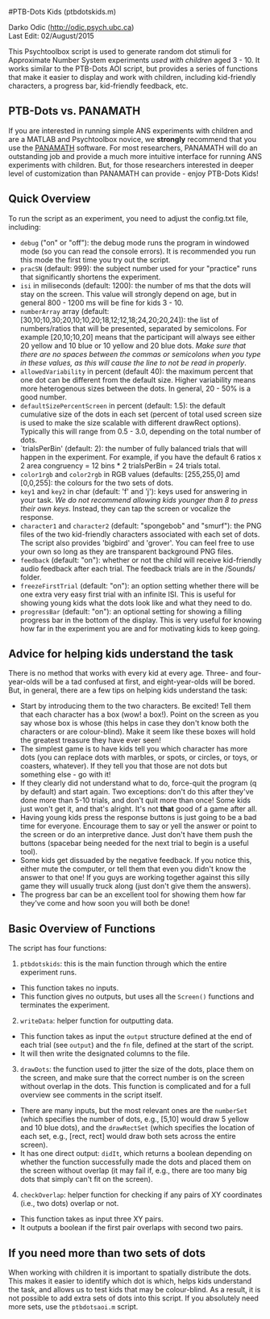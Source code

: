 #PTB-Dots Kids (ptbdotskids.m)

Darko Odic (http://odic.psych.ubc.ca) <br />
Last Edit: 02/August/2015 <br />

This Psychtoolbox script is used to generate random dot stimuli for Approximate Number System experiments *used with children* aged 3 - 10. It works similar to the PTB-Dots AOI script, but provides a series of functions that make it easier to display and work with children, including kid-friendly characters, a progress bar, kid-friendly feedback, etc. 

## PTB-Dots vs. PANAMATH
If you are interested in running simple ANS experiments with children and are a MATLAB and Psychtoolbox novice, we **strongly** recommend that you use the <a href="http://www.panamath.org/">PANAMATH</a> software. For most researchers, PANAMATH will do an outstanding job and provide a much more intuitive interface for running ANS experiments with children. But, for those researchers interested in deeper level of customization than PANAMATH can provide - enjoy PTB-Dots Kids!  

## Quick Overview
To run the script as an experiment, you need to adjust the config.txt file, including:
  * `debug` ("on" or "off"): the debug mode runs the program in windowed mode (so you can read the console errors). It is recommended you run this mode the first time you try out the script. 
  * `pracSN` (default: 999): the subject number used for your "practice" runs that significantly shortens the experiment.
  *  `isi` in miliseconds (default: 1200): the number of ms that the dots will stay on the screen. This value will strongly depend on age, but in general 800 - 1200 ms will be fine for kids 3 - 10. 
  * `numberArray` array (default: [30,10;10,30;20,10;10,20;18,12;12,18;24,20;20,24]): the list of numbers/ratios that will be presented, separated by semicolons. For example [20,10;10,20] means that the participant will always see either 20 yellow and 10 blue or 10 yellow and 20 blue dots. *Make sure that there are no spaces between the commas or semicolons when you type in these values, as this will cause the line to not be read in properly*. 
  * `allowedVariability` in percent (default 40): the maximum percent that one dot can be different from the default size. Higher variability means more heterogenous sizes between the dots. In general, 20 - 50% is a good number. 
  * `defaultSizePercentScreen` in percent (default: 1.5): the default cumulative size of the dots in each set (percent of total used screen size is used to make the size scalable with different drawRect options). Typically this will range from 0.5 - 3.0, depending on the total number of dots. 
  * `trialsPerBin' (default: 2): the number of fully balanced trials that will happen in the experiment. For example, if you have the default 6 ratios x 2 area congruency = 12 bins * 2 trialsPerBin = 24 trials total.
  * `color1rgb` and `color2rgb` in RGB values (defaults: [255,255,0] amd [0,0,255]: the colours for the two sets of dots.
  * `key1` and `key2` in char (default: 'f' and 'j'): keys used for answering in your task. *We do not recommend allowing kids younger than 8 to press their own keys*. Instead, they can tap the screen or vocalize the response. 
  * `character1` and `character2` (default: "spongebob" and "smurf"): the PNG files of the two kid-friendly characters associated with each set of dots. The script also provides 'bigbird' and 'grover'. You can feel free to use your own so long as they are transparent background PNG files.
  * `feedback` (default: "on"): whether or not the child will receive kid-friendly audio feedback after each trial. The feedback trials are in the /Sounds/ folder. 
  * `freezeFirstTrial` (default: "on"): an option setting whether there will be one extra very easy first trial with an infinite ISI. This is useful for showing young kids what the dots look like and what they need to do.
  * `progressBar` (default: "on"): an optional setting for showing a filling progress bar in the bottom of the display. This is very useful for knowing how far in the experiment you are and for motivating kids to keep going.
 
## Advice for helping kids understand the task
There is no method that works with every kid at every age. Three- and four-year-olds will be a tad confused at first, and eight-year-olds will be bored. But, in general, there are a few tips on helping kids understand the task:
*  Start by introducing them to the two characters. Be excited! Tell them that each character has a box (wow! a box!). Point on the screen as you say whose box is whose (this helps in case they don't know both the characters or are colour-blind). Make it seem like these boxes will hold the greatest treasure they have ever seen! 
* The simplest game is to have kids tell you which character has more dots (you can replace dots with marbles, or spots, or circles, or toys, or coasters, whatever). If they tell you that those are not dots but something else - go with it! 
* If they clearly did not understand what to do, force-quit the program (q by default) and start again. Two exceptions: don't do this after they've done more than 5-10 trials, and don't quit more than once! Some kids just won't get it, and that's alright. It's not **that** good of a game after all. 
* Having young kids press the response buttons is just going to be a bad time for everyone. Encourage them to say or yell the answer or point to the screen or do an interpretive dance. Just don't have them push the buttons (spacebar being needed for the next trial to begin is a useful tool). 
* Some kids get dissuaded by the negative feedback. If you notice this, either mute the computer, or tell them that even you didn't know the answer to that one! If you guys are working together against this silly game they will usually truck along (just don't give them the answers).
* The progress bar can be an excellent tool for showing them how far they've come and how soon you will both be done! 

## Basic Overview of Functions
The script has four functions:

1. `ptbdotskids`: this is the main function through which the entire experiment runs.
  * This function takes no inputs.
  * This function gives no outputs, but uses all the `Screen()` functions and terminates the experiment. 

2. `writeData`: helper function for outputting data.
  * This function takes as input the `output` structure defined at the end of each trial (see `output`) and the `fn` file, defined at the start of the script.
  * It will then write the designated columns to the file.

3. `drawDots`: the function used to jitter the size of the dots, place them on the screen, and make sure that the correct number is on the screen without overlap in the dots. This function is complicated and for a full overview see comments in the script itself.
  * There are many inputs, but the most relevant ones are the `numberSet` (which specifies the number of dots, e.g., [5,10] would draw 5 yellow and 10 blue dots), and the `drawRectSet` (which specifies the location of each set, e.g., [rect, rect] would draw both sets across the entire screen). 
  * It has one direct output: `didIt`, which returns a boolean depending on whether the function successfully made the dots and placed them on the screen without overlap (it may fail if, e.g., there are too many big dots that simply can't fit on the screen). 
  
4. `checkOverlap`: helper function for checking if any pairs of XY coordinates (i.e., two dots) overlap or not. 
  * This function takes as input three XY pairs.
  * It outputs a boolean if the first pair overlaps with second two pairs. 

## If you need more than two sets of dots
When working with children it is important to spatially distribute the dots. This makes it easier to identify which dot is which, helps kids understand the task, and allows us to test kids that may be colour-blind. As a result, it is not possible to add extra sets of dots into this script. If you absolutely need more sets, use the `ptbdotsaoi.m` script. 